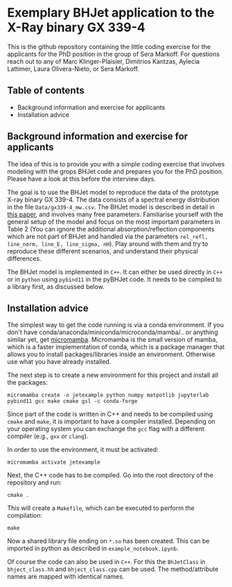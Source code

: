 # Exemplary BHJet application to the X-Ray binary GX 339-4

This is the github repository containing the little coding exercise for the applicants for the PhD position in the group of Sera Markoff. For questions reach out to any of Marc Klinger-Plaisier, Dimitrios Kantzas, Aylecia Lattimer, Laura Olivera-Nieto, or Sera Markoff.

## Table of contents

- Background information and exercise for applicants
- Installation advice


## Background information and exercise for applicants

The idea of this is to provide you with a simple coding exercise that involves modeling with the grops BHJet code and prepares you for the PhD position. Please have a look at this before the interview days.

The goal is to use the BHJet model to reproduce the data of the prototype X-ray binary GX 339-4. The data consists of a spectral energy distribution in the file `Data/gx339-4_mw.csv`. The BHJet model is described in detail in [this paper](http://arxiv.org/abs/2108.12011), and involves many free parameters. Familiarise yourself with the general setup of the model and focus on the most important parameters in Table 2 (You can ignore the additional absorption/reflection components which are not part of BHJet and handled via the parameters `rel_refl, line_norm, line_E, line_sigma, nH`). Play around with them and try to reproduce these different scenarios, and understand their physical differences.

The BHJet model is implemented in `C++`. It can either be used directly in `C++` or in `python` using `pybind11` in the pyBHJet code. It needs to be compiled to a library first, as discussed below.


## Installation advice

The simplest way to get the code running is via a conda environment. If you don't have conda/anaconda/miniconda/microconda/mamba/.. or anything similar yet, get [micromamba](https://mamba.readthedocs.io/en/latest/installation/micromamba-installation.html). Micromamba is the small version of mamba, which is a faster implementation of conda, which is a package manager that allows you to install packages/libraries inside an environment. Otherwise use what you have already installed.

The next step is to create a new environment for this project and install all the packages:

`micromamba create -n jetexample python numpy matpotlib jupyterlab pybind11 gcc make cmake gsl -c conda-forge`

Since part of the code is written in C++ and needs to be compiled using `cmake` and `make`, it is important to have a compiler installed. Depending on your operating system you can exchange the `gcc` flag with a different compiler (e.g., `gxx` or `clang`).

In order to use the environment, it must be activated:

`micromamba activate jetexample`

Next, the C++ code has to be compiled. Go into the root directory of the repository and run:

`cmake .`

This will create a `Makefile`, which can be executed to perform the compilation:

`make` 

Now a shared library file ending on `*.so` has been created. This can be imported in python as described in `example_notebook.ipynb`.

Of course the code can also be used in `C++`. For this the `BhJetClass` in `bhject_class.hh` and `bhject_class.cpp` can be used. The method/attribute names are mapped with identical names.


